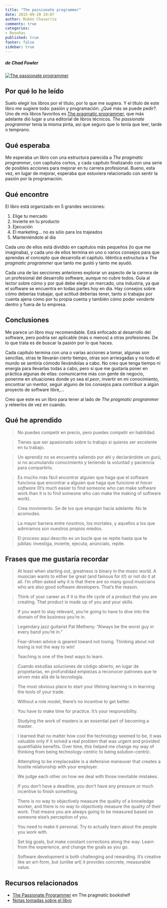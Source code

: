 ```yaml
---
title: "The passionate programmer"
date: 2015-09-20 19:07
author: Rubén Chavarría
comments: true
categories: 
- Reseñas
published: true
footer: false
sidebar: true
---
```


##### de Chad Fowler

[![The passionate programmer](http://chadfowler.com/images/books/passionate-programmer.jpg)](https://pragprog.com/book/cfcar2/the-passionate-programmer)

## Por qué lo he leído

Suelo elegir los libros por el título, por lo que me sugiera. Y el título de
este libro me sugiere todo: pasión y programación. ¿Qué más se puede pedir?.
Uno de mis libros favoritos es [The pragmatic programmer][1], que más adelante
dió lugar a una editorial de libros técnicos. *The passionate programmer* tenía
la misma pinta, así que seguro que lo tenía que leer, tarde o temprano.

<!-- more -->

## Qué esperaba

Me esperaba un libro con una estructura parecida a *The pragmatic programmer*,
con capítulos cortos, y cada capítulo finalizando con una serie de posibles
acciones para mejorar en tu carrera profesional. Bueno, esta vez, en lugar de
mejorar, esperaba que estuviera relacionado con sentir la pasión por la
programación.

## Qué encontre

El libro está organizado en 5 grandes secciones:

1. Elige tu mercado
2. Invierte en tu producto
3. Ejecución
4. El marketing... no es sólo para los trajeados
5. Manteniéndote al día

Cada uno de ellos está dividido en capítulos más pequeños (lo que me
imaginaba), y cada uno de ellos termina en uno o varios consejos para que
aprendas el concepto que desarrolla el capítulo. Idéntica estructura a *The
pragmatic programmer* que tanto me gustó y tanto me ayudó.

Cada una de las secciones anteriores explorar un aspecto de la carrera de un
profesional del desarrollo software, aunque no cubre todos. Guía al lector
sobre cómo y por qué debe elegir un mercado, una industria, ya que el software
se encuentra en todas partes hoy en día. Hay consejos sobre cómo deberías
trabajar, qué actitud deberías tener, tanto si trabajas por cuenta ajena como
por tu propia cuenta y también cómo poder *venderte* dentro y fuera de tu
empresa. 

## Conclusiones

Me parece un libro muy recomendable. Está enfocado al desarrollo del software,
pero podría ser aplicable (más o menos) a otras profesiones. De lo que trata es
de buscar la pasión por lo que haces.

Cada capítulo termina con una o varias acciones a tomar, algunas son sencillas,
otras te llevarán cierto tiempo, otras son arriesgadas y no todo el mundo se
sentiría cómodo llevándolas a cabo. No creo que tenga tiempo ni energía para
llevarlas todas a cabo, pero sí que me gustaría poner en práctica algunas de
ellas: comunicarme más con gente de negocio, ponerme en situaciones donde yo
sea el *peor*, invertir en mi conocimiento, encontrar un mentor, seguir alguno
de los consejos para contribuir a algún proyecto de software libre,...

Creo que este es un libro para tener al lado de *The pragmatic programmer* y
releerlos de vez en cuando. 

## Qué he aprendido

> No puedes competir en precio, pero puedes competir en habilidad.

<!-- para separar quotes -->

> Tienes que ser apasionado sobre tu trabajo si quieres ser excelente
en tu trabajo.

<!-- para separar quotes -->

> Un aprendiz no se encuentra saliendo por ahí y declarándote un *gurú*, si no
acumulando conocimiento y teniendo la voluntad y paciencia para compartirlo.

<!-- para separar quotes -->

> Es mucho más fácil encontrar alguien que haga que el software funciona que
encontrar a alguien que haga que funcione el *hacer software* (It’s much
easier to find someone who can make software work than it is to find someone
who can make the making of software work).

<!-- para separar quotes -->

> Crea movimiento. Se de los que empujan hacia adelante. No te acomodes.

<!-- para separar quotes -->

> La mayor barrera entre nosotros, los mortales, y aquellos a los que admiramos
son nuestros propios miedos.

<!-- para separar quotes -->

> El proceso aquí descrito es un bucle que se repite hasta que te jubilas:
investiga, invierte, ejecuta, anúncialo, repite.

## Frases que me gustaría recordar

> At least when starting out, greatness is binary in the music world. A
musician wants to either be great (and famous for it!) or not do it at all.
I’m often asked why it is that there are so many good musicians who are also
good software developers. That’s the reason.

<!-- para separar quotes -->

> Think of your career as if it is the life cycle of a product that you are
creating. That product is made up of you and your skills.

<!-- para separar quotes -->

> If you want to stay relevant, you’re going to have to dive into the domain of
the business you’re in.

<!-- para separar quotes -->

> Legendary jazz guitarist Pat Metheny: “Always be the worst guy in every band
you’re in.”

<!-- para separar quotes -->

> Fear-driven advice is geared toward not losing. Thinking about not losing is
not the way to win!

<!-- para separar quotes -->

> Teaching is one of the best ways to learn.

<!-- para separar quotes -->

> Cuando estudias soluciones de código abierto, en lugar de propietarias, en
profundidad empiezas a reconocer patrones que te sirven más allá de la
tecnología.

<!-- para separar quotes -->

> The most obvious place to start your lifelong learning is in learning the
tools of your trade.

<!-- para separar quotes -->

> Without a role model, there’s no incentive to get better.

<!-- para separar quotes -->

> You have to make time for practice. It’s your responsibility.

<!-- para separar quotes -->

> Studying the work of masters is an essential part of becoming a master.

<!-- para separar quotes -->

> I learned that no matter how cool the technology seemed to be, it was
valuable only if it solved a real problem that was urgent and provided
quantifiable benefits. Over time, this helped me change my way of thinking
from being technology-centric to being solution-centric.

<!-- para separar quotes -->

> Attempting to be irreplaceable is a defensive maneuver that creates a hostile
relationship with your employer.

<!-- para separar quotes -->

> We judge each other on how we deal with those inevitable mistakes.

<!-- para separar quotes -->

> If you don’t have a deadline, you don’t have any pressure or much incentive
to finish something.

<!-- para separar quotes -->

> There is no way to objectively measure the quality of a knowledge worker, and
there is no way to objectively measure the quality of their work. That means
you are always going to be measured based on someone else’s perception of
you.

<!-- para separar quotes -->

> You need to make it personal. Try to actually learn about the people you work
with.

<!-- para separar quotes -->

> Set big goals, but make constant corrections along the way. Learn from the
experience, and change the goals as you go.

<!-- para separar quotes -->

> Software development is both challenging and rewarding. It’s creative like an
art-form, but (unlike art) it provides concrete, measurable value.

## Recursos relacionados

- [The Passionate Programmer] en The pragmatic bookshelf
- [Notas tomadas sobre el libro][2]

[1]: https://pragprog.com/book/tpp/the-pragmatic-programmer
[2]: https://github.com/rchavarria/blog-post-incubator/blob/master/published-book-notes/passionate-programmer-by-chad-fowler.markdown
[The Passionate Programmer]: https://pragprog.com/book/cfcar2/the-passionate-programmer
